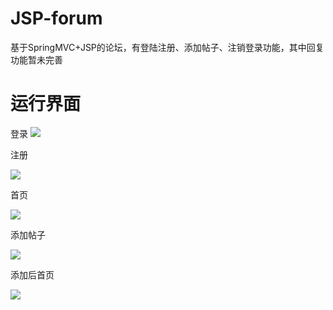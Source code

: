 # JSP-forum
基于SpringMVC+JSP的论坛，有登陆注册、添加帖子、注销登录功能，其中回复功能暂未完善

# 运行界面

登录
<img src="https://gitee.com/moshaoyu/PicGo_img/raw/master/images/Web%E7%99%BB%E5%BD%95%20(1).png"/>

注册

![](https://gitee.com/moshaoyu/PicGo_img/raw/master/images/Web%E6%B3%A8%E5%86%8C%20.png)

首页

![](https://gitee.com/moshaoyu/PicGo_img/raw/master/images/Web%E9%A6%96%E9%A1%B5%20.png)

添加帖子

![](https://gitee.com/moshaoyu/PicGo_img/raw/master/images/Web%E6%B7%BB%E5%8A%A0%E5%B8%96%E5%AD%90%20.png)

添加后首页

![](https://gitee.com/moshaoyu/PicGo_img/raw/master/images/Web%E9%A6%96%E9%A1%B52%20.png)

